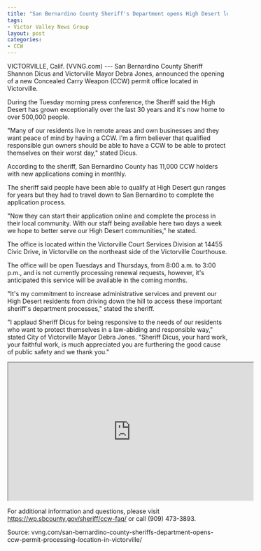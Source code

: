 ```yaml
---
title: "San Bernardino County Sheriff's Department opens High Desert location for CCW permit processing"
tags:
- Victor Valley News Group
layout: post
categories:
- CCW
---
```


VICTORVILLE, Calif. (VVNG.com) --- San Bernardino County Sheriff Shannon Dicus and Victorville Mayor Debra Jones, announced the opening of a new Concealed Carry Weapon (CCW) permit office located in Victorville.

During the Tuesday morning press conference, the Sheriff said the High Desert has grown exceptionally over the last 30 years and it's now home to over 500,000 people.

"Many of our residents live in remote areas and own businesses and they want peace of mind by having a CCW. I'm a firm believer that qualified responsible gun owners should be able to have a CCW to be able to protect themselves on their worst day," stated Dicus.

According to the sheriff, San Bernardino County has 11,000 CCW holders with new applications coming in monthly.

The sheriff said people have been able to qualify at High Desert gun ranges for years but they had to travel down to San Bernardino to complete the application process.

"Now they can start their application online and complete the process in their local community. With our staff being available here two days a week we hope to better serve our High Desert communities," he stated.

The office is located within the Victorville Court Services Division at 14455 Civic Drive, in Victorville on the northeast side of the Victorville Courthouse.

The office will be open Tuesdays and Thursdays, from 8:00 a.m. to 3:00 p.m., and is not currently processing renewal requests, however, it's anticipated this service will be available in the coming months.

"It's my commitment to increase administrative services and prevent our High Desert residents from driving down the hill to access these important sheriff's department processes," stated the sheriff.

"I applaud Sheriff Dicus for being responsive to the needs of our residents who want to protect themselves in a law-abiding and responsible way," stated City of Victorville Mayor Debra Jones. "Sheriff Dicus, your hard work, your faithful work, is much appreciated you are furthering the good cause of public safety and we thank you."

<iframe width="560" height="315" src="https://www.youtube.com/embed/mU4dtRuVX_4" title="New High Desert CCW Permit Office --- Press Conference"></iframe>

For additional information and questions, please visit https://wp.sbcounty.gov/sheriff/ccw-faq/ or call (909) 473-3893.

Source: vvng.com/san-bernardino-county-sheriffs-department-opens-ccw-permit-processing-location-in-victorville/
